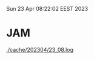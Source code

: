Sun 23 Apr 08:22:02 EEST 2023
# JAM
<a href='./cache/202304/23_08.log'>./cache/202304/23_08.log</a>
